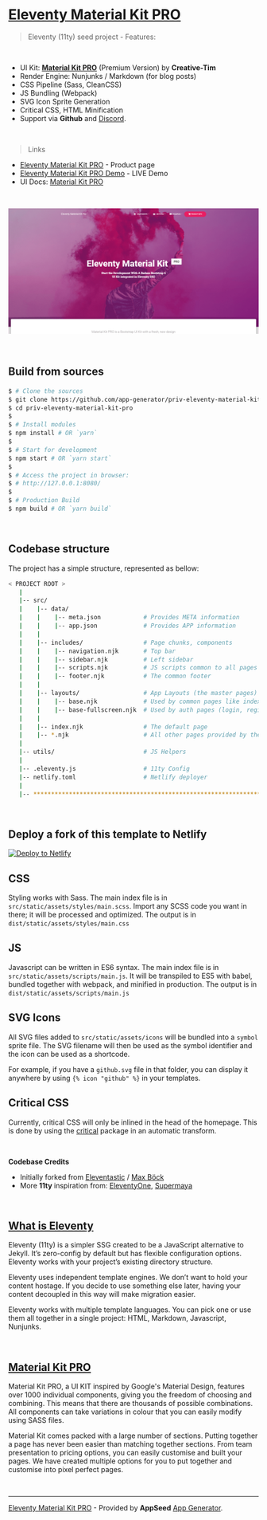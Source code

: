 # [Eleventy Material Kit PRO](https://appseed.us/static-site/eleventy-material-kit-pro)

> Eleventy (11ty) seed project - Features:

<br />

- UI Kit: **[Material Kit PRO](http://bit.ly/3buK2ZH)** (Premium Version) by **Creative-Tim**
- Render Engine: Nunjunks / Markdown (for blog posts)
- CSS Pipeline (Sass, CleanCSS)
- JS Bundling (Webpack)
- SVG Icon Sprite Generation
- Critical CSS, HTML Minification
- Support via **Github** and [Discord](https://discord.gg/fZC6hup).

<br />

> Links

- [Eleventy Material Kit PRO](https://appseed.us/static-site/eleventy-material-kit-pro) - Product page
- [Eleventy Material Kit PRO Demo](https://eleventy-material-kit-pro.appseed-srv1.com/) - LIVE Demo
- UI Docs: [Material Kit PRO](https://demos.creative-tim.com/material-kit-pro/docs/2.1/getting-started/introduction.html)

<br />

![Material Kit PRO - Template project provided by AppSeed in Eleventy (11ty).](https://raw.githubusercontent.com/app-generator/eleventy-material-kit-pro/master/media/eleventy-material-kit-pro-screen.png)

<br />

## Build from sources

```bash
$ # Clone the sources
$ git clone https://github.com/app-generator/priv-eleventy-material-kit-pro.git
$ cd priv-eleventy-material-kit-pro
$
$ # Install modules
$ npm install # OR `yarn`
$
$ # Start for development
$ npm start # OR `yarn start`
$
$ # Access the project in browser:
$ # http://127.0.0.1:8080/ 
$
$ # Production Build
$ npm build # OR `yarn build`
```

<br />

## Codebase structure

The project has a simple structure, represented as bellow:

```bash
< PROJECT ROOT >
   |
   |-- src/
   |    |-- data/
   |    |    |-- meta.json            # Provides META information 
   |    |    |-- app.json             # Provides APP information
   |    |
   |    |-- includes/                 # Page chunks, components
   |    |    |-- navigation.njk       # Top bar
   |    |    |-- sidebar.njk          # Left sidebar
   |    |    |-- scripts.njk          # JS scripts common to all pages
   |    |    |-- footer.njk           # The common footer
   |    |
   |    |-- layouts/                  # App Layouts (the master pages)
   |    |    |-- base.njk             # Used by common pages like index, UI
   |    |    |-- base-fullscreen.njk  # Used by auth pages (login, register)
   |    |   
   |    |-- index.njk                 # The default page
   |    |-- *.njk                     # All other pages provided by the UI Kit
   |
   |-- utils/                         # JS Helpers
   |
   |-- .eleventy.js                   # 11ty Config
   |-- netlify.toml                   # Netlify deployer
   |
   |-- ************************************************************************
```

<br />

## Deploy a fork of this template to Netlify

[![Deploy to Netlify](https://www.netlify.com/img/deploy/button.svg)](https://app.netlify.com/start/deploy?repository=https://github.com/app-generator/priv-eleventy-material-kit-pro)

## CSS

Styling works with Sass. The main index file is in `src/static/assets/styles/main.scss`. Import any SCSS code you want in there; it will be processed and optimized. The output is in `dist/static/assets/styles/main.css`

## JS

Javascript can be written in ES6 syntax. The main index file is in `src/static/assets/scripts/main.js`. It will be transpiled to ES5 with babel, bundled together with webpack, and minified in production. The output is in `dist/static/assets/scripts/main.js`

## SVG Icons

All SVG files added to `src/static/assets/icons` will be bundled into a `symbol` sprite file. The SVG filename will then be used as the symbol identifier and the icon can be used as a shortcode.

For example, if you have a `github.svg` file in that folder, you can display it anywhere by using `{% icon "github" %}` in your templates.

## Critical CSS

Currently, critical CSS will only be inlined in the head of the homepage. This is done by using the [critical](https://github.com/addyosmani/critical) package in an automatic transform.

<br />

**Codebase Credits**

- Initially forked from [Eleventastic](http://github.com/maxboeck/eleventastic) / [Max Böck](https://github.com/maxboeck)
- More **11ty** inspiration from: [EleventyOne](https://github.com/philhawksworth/eleventyone), [Supermaya](https://github.com/MadeByMike/supermaya) 

<br />

## [What is Eleventy](https://docs.appseed.us/what-is/eleventy/)

Eleventy (11ty) is a simpler SSG created to be a JavaScript alternative to Jekyll. It’s zero-config by default but has flexible configuration options. Eleventy works with your project’s existing directory structure.

Eleventy uses independent template engines. We don’t want to hold your content hostage. If you decide to use something else later, having your content decoupled in this way will make migration easier.

Eleventy works with multiple template languages. You can pick one or use them all together in a single project: HTML, Markdown, Javascript, Nunjunks.

<br />

## [Material Kit PRO](http://bit.ly/3buK2ZH)

Material Kit PRO, a UI KIT inspired by Google's Material Design, features over 1000 individual components, giving you the freedom of choosing and combining. This means that there are thousands of possible combinations. All components can take variations in colour that you can easily modify using SASS files.

Material Kit comes packed with a large number of sections. Putting together a page has never been easier than matching together sections. From team presentation to pricing options, you can easily customise and built your pages. We have created multiple options for you to put together and customise into pixel perfect pages.

<br />

---
[Eleventy Material Kit PRO](https://appseed.us/static-site/eleventy-material-kit-pro) - Provided by **AppSeed** [App Generator](https://appseed.us/app-generator).
